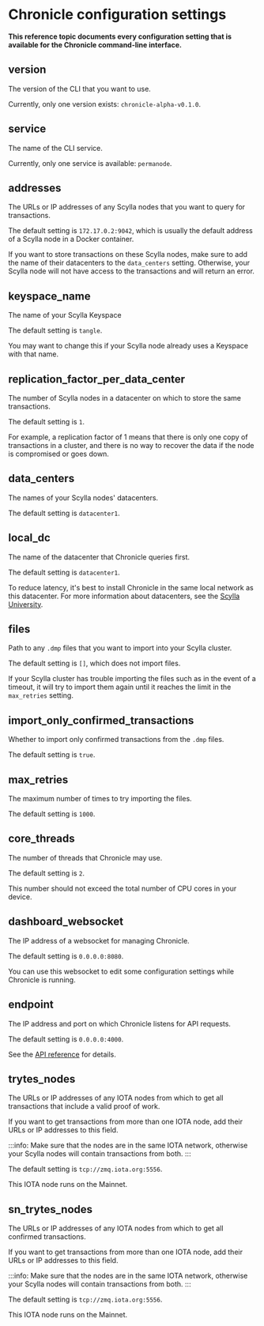 # Chronicle configuration settings

**This reference topic documents every configuration setting that is available for the Chronicle command-line interface.**

## version

The version of the CLI that you want to use.

Currently, only one version exists: `chronicle-alpha-v0.1.0`.

## service

The name of the CLI service.

Currently, only one service is available: `permanode`.

## addresses

The URLs or IP addresses of any Scylla nodes that you want to query for transactions.

The default setting is `172.17.0.2:9042`, which is usually the default address of a Scylla node in a Docker container.

If you want to store transactions on these Scylla nodes, make sure to add the name of their datacenters to the `data_centers` setting. Otherwise, your Scylla node will not have access to the transactions and will return an error.

## keyspace_name

The name of your Scylla Keyspace

The default setting is `tangle`.

You may want to change this if your Scylla node already uses a Keyspace with that name.

## replication_factor_per_data_center

The number of Scylla nodes in a datacenter on which to store the same transactions.

The default setting is `1`.

For example, a replication factor of 1 means that there is only one copy of transactions in a cluster, and there is no way to recover the data if the node is compromised or goes down.

## data_centers

The names of your Scylla nodes' datacenters.

The default setting is `datacenter1`.

## local_dc

The name of the datacenter that Chronicle queries first.

The default setting is `datacenter1`.

To reduce latency, it's best to install Chronicle in the same local network as this datacenter. For more information about datacenters, see the [Scylla University](https://university.scylladb.com/courses/scylla-essentials-overview/lessons/architecture/topic/datacenter/).

## files

Path to any `.dmp` files that you want to import into your Scylla cluster.

The default setting is `[]`, which does not import files.

If your Scylla cluster has trouble importing the files such as in the event of a timeout, it will try to import them again until it reaches the limit in the `max_retries` setting.

## import_only_confirmed_transactions

Whether to import only confirmed transactions from the `.dmp` files.

The default setting is `true`.

## max_retries

The maximum number of times to try importing the files.

The default setting is `1000`.

## core_threads

The number of threads that Chronicle may use.

The default setting is `2`.

This number should not exceed the total number of CPU cores in your device.

## dashboard_websocket

The IP address of a websocket for managing Chronicle.

The default setting is `0.0.0.0:8080`.

You can use this websocket to edit some configuration settings while Chronicle is running.

## endpoint

The IP address and port on which Chronicle listens for API requests.

The default setting is `0.0.0.0:4000`.

See the [API reference](../references/chronicle-api-reference.md) for details.

## trytes_nodes

The URLs or IP addresses of any IOTA nodes from which to get all transactions that include a valid proof of work.

If you want to get transactions from more than one IOTA node, add their URLs or IP addresses to this field.

:::info:
Make sure that the nodes are in the same IOTA network, otherwise your Scylla nodes will contain transactions from both.
:::

The default setting is `tcp://zmq.iota.org:5556`.

This IOTA node runs on the Mainnet.

## sn_trytes_nodes

The URLs or IP addresses of any IOTA nodes from which to get all confirmed transactions.

If you want to get transactions from more than one IOTA node, add their URLs or IP addresses to this field.

:::info:
Make sure that the nodes are in the same IOTA network, otherwise your Scylla nodes will contain transactions from both.
:::

The default setting is `tcp://zmq.iota.org:5556`.

This IOTA node runs on the Mainnet.